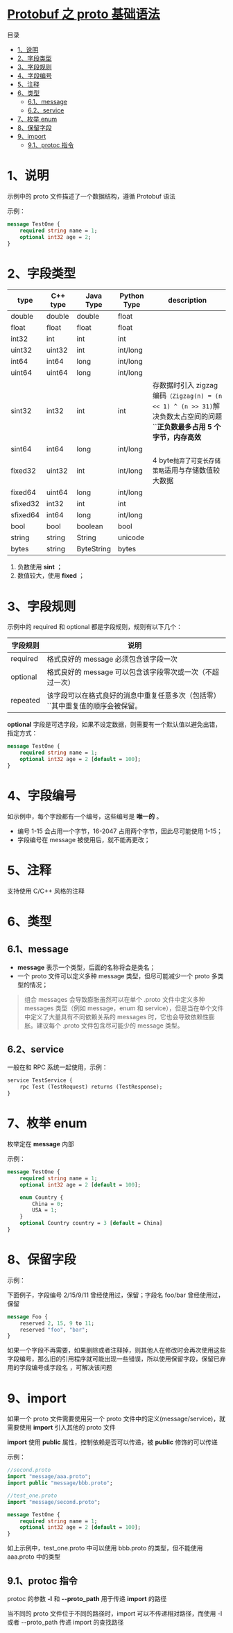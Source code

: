 # [Protobuf 之 proto 基础语法](https://www.cnblogs.com/sherlock-lin/p/16522652.html)

目录

* [1、说明](https://www.cnblogs.com/sherlock-lin/p/16522652.html#1%E8%AF%B4%E6%98%8E)
* [2、字段类型](https://www.cnblogs.com/sherlock-lin/p/16522652.html#2%E5%AD%97%E6%AE%B5%E7%B1%BB%E5%9E%8B)
* [3、字段规则](https://www.cnblogs.com/sherlock-lin/p/16522652.html#3%E5%AD%97%E6%AE%B5%E8%A7%84%E5%88%99)
* [4、字段编号](https://www.cnblogs.com/sherlock-lin/p/16522652.html#4%E5%AD%97%E6%AE%B5%E7%BC%96%E5%8F%B7)
* [5、注释](https://www.cnblogs.com/sherlock-lin/p/16522652.html#5%E6%B3%A8%E9%87%8A)
* [6、类型](https://www.cnblogs.com/sherlock-lin/p/16522652.html#6%E7%B1%BB%E5%9E%8B)
  * [6.1、message](https://www.cnblogs.com/sherlock-lin/p/16522652.html#61message)
  * [6.2、service](https://www.cnblogs.com/sherlock-lin/p/16522652.html#62service)
* [7、枚举 enum](https://www.cnblogs.com/sherlock-lin/p/16522652.html#7%E6%9E%9A%E4%B8%BEenum)
* [8、保留字段](https://www.cnblogs.com/sherlock-lin/p/16522652.html#8%E4%BF%9D%E7%95%99%E5%AD%97%E6%AE%B5)
* [9、import](https://www.cnblogs.com/sherlock-lin/p/16522652.html#9import)
  * [9.1、protoc 指令](https://www.cnblogs.com/sherlock-lin/p/16522652.html#91protoc%E6%8C%87%E4%BB%A4)

# 1、说明

示例中的 proto 文件描述了一个数据结构，遵循 Protobuf 语法

示例：

```protobuf
message TestOne {
	required string name = 1;
	optional int32 age = 2;
}
```

# 2、字段类型

| type     | C++ type | Java Type  | Python Type | description                                                                                                                                            |
| -------- | -------- | ---------- | ----------- | ------------------------------------------------------------------------------------------------------------------------------------------------------ |
| double   | double   | double     | float       |                                                                                                                                                        |
| float    | float    | float      | float       |                                                                                                                                                        |
| int32    | int      | int        | int         |                                                                                                                                                        |
| uint32   | uint32   | int        | int/long    |                                                                                                                                                        |
| int64    | int64    | long       | int/long    |                                                                                                                                                        |
| uint64   | uint64   | long       | int/long    |                                                                                                                                                        |
| sint32   | int32    | int        | int         | 存数据时引入 zigzag 编码``（Zigzag(n) = (n << 1) ^ (n >> 31)``解决负数太占空间的问题``**正负数最多占用 5 个字节，内存高效** |
| sint64   | int64    | long       | int/long    |                                                                                                                                                        |
| fixed32  | uint32   | int        | int/long    | 4 byte``抛弃了可变长存储策略``适用与存储数值较大数据                                                                                     |
| fixed64  | uint64   | long       | int/long    |                                                                                                                                                        |
| sfixed32 | int32    | int        | int         |                                                                                                                                                        |
| sfixed64 | int64    | long       | int/long    |                                                                                                                                                        |
| bool     | bool     | boolean    | bool        |                                                                                                                                                        |
| string   | string   | String     | unicode     |                                                                                                                                                        |
| bytes    | string   | ByteString | bytes       |                                                                                                                                                        |

1. 负数使用 **sint** ；
2. 数值较大，使用 **fixed** ；

# 3、字段规则

示例中的 required 和 optional 都是字段规则，规则有以下几个：

| 字段规则 | 说明                                                                                  |
| -------- | ------------------------------------------------------------------------------------- |
| required | 格式良好的 message 必须包含该字段一次                                                 |
| optional | 格式良好的 message 可以包含该字段零次或一次（不超过一次）                             |
| repeated | 该字段可以在格式良好的消息中重复任意多次（包括零）``其中重复值的顺序会被保留。 |

**optional** 字段是可选字段，如果不设定数据，则需要有一个默认值以避免出错，指定方式：

```protobuf
message TestOne {
	required string name = 1;
	optional int32 age = 2 [default = 100];
}
```

# 4、字段编号

如示例中，每个字段都有一个编号，这些编号是  **唯一的** 。

* 编号 1-15 会占用一个字节，16-2047 占用两个字节，因此尽可能使用 1-15；
* 字段编号在 message 被使用后，就不能再更改；

# 5、注释

支持使用 C/C++ 风格的注释

# 6、类型

## 6.1、message

* **message** 表示一个类型，后面的名称将会是类名；
* 一个 proto 文件可以定义多种 message 类型，但尽可能减少一个 proto 多类型的情况；

> 组合 messages 会导致膨胀虽然可以在单个 .proto 文件中定义多种 messages 类型（例如 message，enum 和 service），但是当在单个文件中定义了大量具有不同依赖关系的 messages 时，它也会导致依赖性膨胀。建议每个 .proto 文件包含尽可能少的 message 类型。

## 6.2、service

一般在和 RPC 系统一起使用，示例：

```protobuf
service TestService {
	rpc Test (TestRequest) returns (TestResponse);
}
```

# 7、枚举 enum

枚举定在 **message** 内部

示例：

```protobuf
message TestOne {
	required string name = 1;
	optional int32 age = 2 [default = 100];

	enum Country {
		China = 0;
		USA = 1;
	}
	optional Country country = 3 [default = China]
}
```

# 8、保留字段

示例：

下面例子，字段编号 2/15/9/11 曾经使用过，保留；字段名 foo/bar 曾经使用过，保留

```protobuf
message Foo {
    reserved 2, 15, 9 to 11;
	reserved "foo", "bar";
}
```

如果一个字段不再需要，如果删除或者注释掉，则其他人在修改时会再次使用这些字段编号，那么旧的引用程序就可能出现一些错误，所以使用保留字段，保留已弃用的字段编号或字段名 ，可解决该问题

# 9、import

如果一个 proto 文件需要使用另一个 proto 文件中的定义(message/service)，就需要使用 **import** 引入其他的 proto 文件

**import** 使用 **public** 属性，控制依赖是否可以传递，被 **public** 修饰的可以传递

示例：

```protobuf
//second.proto
import "message/aaa.proto";
import public "message/bbb.proto";
```

```protobuf
//test_one.proto
import "message/second.proto";

message TestOne {
	required string name = 1;
	optional int32 age = 2 [default = 100];
}
```

如上示例中，test_one.proto 中可以使用 bbb.proto 的类型，但不能使用 aaa.proto 中的类型

## 9.1、protoc 指令

protoc 的参数 **-I** 和 **--proto_path** 用于传递 **import** 的路径

当不同的 proto 文件位于不同的路径时，import 可以不传递相对路径，而使用 -I 或者 --proto_path 传递 import 的查找路径
